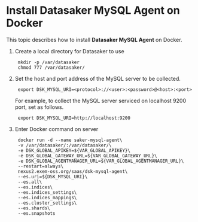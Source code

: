# Install Datasaker MySQL Agent on Docker

This topic describes how to install **Datasaker MySQL Agent** on Docker.

1. Create a local directory for Datasaker to use

   ```shell
    mkdir -p /var/datasaker
    chmod 777 /var/datasaker/ 
   ```

2. Set the host and port address of the MySQL server to be collected.

   ```shell
    export DSK_MYSQL_URI=<protocol>://<user>:<password>@<host>:<port>
   ```

   For example, to collect the MySQL server serviced on localhost 9200 port, set as follows.

   ```shell
    export DSK_MYSQL_URI=http://localhost:9200
   ```

3. Enter Docker command on server

   ```shell
    docker run -d --name saker-mysql-agent\
    -v /var/datasaker/:/var/datasaker/\
    -e DSK_GLOBAL_APIKEY=${VAR_GLOBAL_APIKEY}\
    -e DSK_GLOBAL_GATEWAY_URL=${VAR_GLOBAL_GATEWAY_URL}\
    -e DSK_GLOBAL_AGENTMANAGER_URL=${VAR_GLOBAL_AGENTMANAGER_URL}\
    --restart=always\
    nexus2.exem-oss.org/saas/dsk-mysql-agent\
    --es.uri=${DSK_MYSQL_URI}\
    --es.all\
    --es.indices\
    --es.indices_settings\
    --es.indices_mappings\
    --es.cluster_settings\
    --es.shards\
    --es.snapshots
   ```
